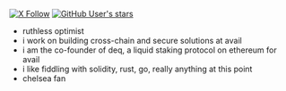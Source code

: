 [![X Follow](https://img.shields.io/twitter/follow/qedk_?style=social)](https://x.com/intent/follow?screen_name=qedk_) [![GitHub User's stars](https://img.shields.io/github/stars/QEDK?affiliations=OWNER%2CCOLLABORATOR%2CORGANIZATION_MEMBER&style=social)](https://github.com/QEDK?tab=stars)

- ruthless optimist
- i work on building cross-chain and secure solutions at avail
- i am the co-founder of deq, a liquid staking protocol on ethereum for avail
- i like fiddling with solidity, rust, go, really anything at this point
- chelsea fan
